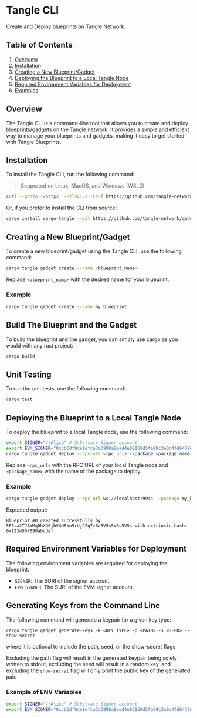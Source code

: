 # Tangle CLI

Create and Deploy blueprints on Tangle Network.

## Table of Contents

1. [Overview](#overview)
2. [Installation](#installation)
3. [Creating a New Blueprint/Gadget](#creating-a-new-blueprintgadget)
4. [Deploying the Blueprint to a Local Tangle Node](#deploying-the-blueprint-to-a-local-tangle-node)
5. [Required Environment Variables for Deployment](#required-environment-variables-for-deployment)
6. [Examples](#example)

## Overview

The Tangle CLI is a command-line tool that allows you to create and deploy blueprints/gadgets on the Tangle network. It provides a simple and efficient way to manage your blueprints and gadgets, making it easy to get started with Tangle Blueprints.

## Installation

To install the Tangle CLI, run the following command:

> Supported on Linux, MacOS, and Windows (WSL2)

```bash
curl --proto '=https' --tlsv1.2 -LsSf https://github.com/tangle-network/gadget/releases/download/cargo-tangle/v0.1.1-beta.7/cargo-tangle-installer.sh | sh
```

Or, if you prefer to install the CLI from source:

```bash
cargo install cargo-tangle --git https://github.com/tangle-network/gadget --force
```

## Creating a New Blueprint/Gadget

To create a new blueprint/gadget using the Tangle CLI, use the following command:

```bash
cargo tangle gadget create --name <blueprint_name>
```

Replace `<blueprint_name>` with the desired name for your blueprint.

### Example

```bash
cargo tangle gadget create --name my_blueprint
```

## Build The Blueprint and the Gadget

To build the blueprint and the gadget, you can simply use cargo as you would with any rust project:

```bash
cargo build
```

## Unit Testing

To run the unit tests, use the following command:

```bash
cargo test
```

## Deploying the Blueprint to a Local Tangle Node

To deploy the blueprint to a local Tangle node, use the following command:

```bash
export SIGNER="//Alice" # Substrate Signer account
export EVM_SIGNER="0xcb6df9de1efca7a3998a8ead4e02159d5fa99c3e0d4fd6432667390bb4726854" # EVM signer account
cargo tangle gadget deploy --rpc-url <rpc_url> --package <package_name>
```

Replace `<rpc_url>` with the RPC URL of your local Tangle node and `<package_name>` with the name of the package to deploy.

### Example

```bash
cargo tangle gadget deploy --rpc-url ws://localhost:9944 --package my_blueprint
```

Expected output:

```
Blueprint #0 created successfully by 5F3sa2TJAWMqDhXG6jhV4N8ko9rUjC2q7z6z5V5s5V5s5V5s with extrinsic hash: 0x1234567890abcdef
```

## Required Environment Variables for Deployment

The following environment variables are required for deploying the blueprint:

- `SIGNER`: The SURI of the signer account.
- `EVM_SIGNER`: The SURI of the EVM signer account.

## Generating Keys from the Command Line

The following command will generate a keypair for a given key type:

```shell
cargo tangle gadget generate-keys -k <KEY_TYPE> -p <PATH> -s <SEED> --show-secret
```

where it is optional to include the path, seed, or the show-secret flags. 

Excluding the path flag will result in the generated keypair being solely written to stdout, excluding the seed will result 
in a random key, and excluding the `show-secret` flag will only print the public key of the generated pair.


### Example of ENV Variables

```bash
export SIGNER="//Alice" # Substrate Signer account
export EVM_SIGNER="0xcb6df9de1efca7a3998a8ead4e02159d5fa99c3e0d4fd6432667390bb4726854" # EVM signer account
```
